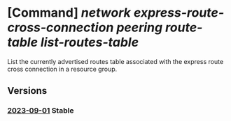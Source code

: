 # [Command] _network express-route-cross-connection peering route-table list-routes-table_

List the currently advertised routes table associated with the express route cross connection in a resource group.

## Versions

### [2023-09-01](/Resources/mgmt-plane/L3N1YnNjcmlwdGlvbnMve30vcmVzb3VyY2Vncm91cHMve30vcHJvdmlkZXJzL21pY3Jvc29mdC5uZXR3b3JrL2V4cHJlc3Nyb3V0ZWNyb3NzY29ubmVjdGlvbnMve30vcGVlcmluZ3Mve30vcm91dGV0YWJsZXMve30=/2023-09-01.xml) **Stable**

<!-- mgmt-plane /subscriptions/{}/resourcegroups/{}/providers/microsoft.network/expressroutecrossconnections/{}/peerings/{}/routetables/{} 2023-09-01 -->

